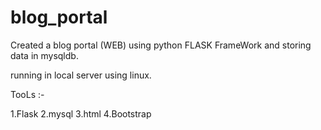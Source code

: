 # blog_portal



Created a blog portal (WEB) using python FLASK FrameWork and storing data in mysqldb.


running in local server using linux.

TooLs :-

1.Flask
2.mysql
3.html
4.Bootstrap

